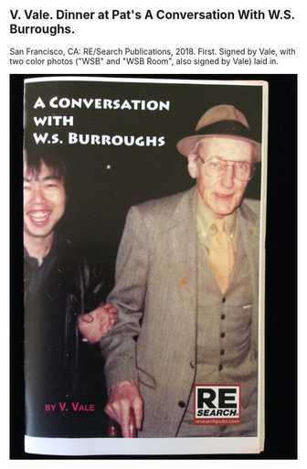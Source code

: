 ## V. Vale. Dinner at Pat's A Conversation With W.S. Burroughs.

San Francisco, CA: RE/Search Publications, 2018. First. Signed by Vale, with two color photos ("WSB" and "WSB Room", also signed by Vale) laid in. 

![Dinner at Pat's A Conversation With W.S. Burroughs](../assets/images/dinner-at-pat-s-a-conversation-1.jpg)
